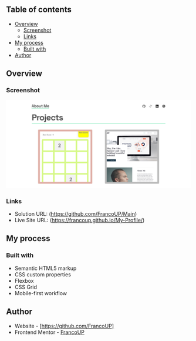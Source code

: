 ## Table of contents

- [Overview](#overview)
  - [Screenshot](#screenshot)
  - [Links](#links)
- [My process](#my-process)
  - [Built with](#built-with)
- [Author](#author)

## Overview

### Screenshot

![](./images/Screenshot%202023-08-10%20at%2016-39-01%20Frontend%20Mentor%20Single-page%20developer%20portfolio.png)

### Links

- Solution URL: (https://github.com/FrancoUP/Main)
- Live Site URL: (https://francoup.github.io/My-Profile/)

## My process

### Built with

- Semantic HTML5 markup
- CSS custom properties
- Flexbox
- CSS Grid
- Mobile-first workflow

## Author

- Website - [https://github.com/FrancoUP]
- Frontend Mentor - [FrancoUP](https://www.frontendmentor.io/profile/FrancoUP)
